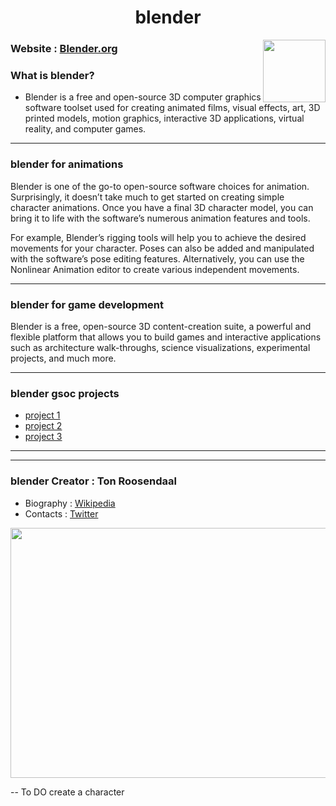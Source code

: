 <h1 align="center"> blender</h1>  
  
  
<img align="right" width=100px height=100px src="https://user-images.githubusercontent.com/76054109/137766094-3aa226b6-ed3a-4a87-9acc-09a7c4bb528b.png" />

### Website : [Blender.org](https://www.blender.org/) 
  
### What is blender?

- Blender is a free and open-source 3D computer graphics software toolset used for creating animated films, visual effects, art, 3D printed models, motion graphics, interactive 3D applications, virtual reality, and computer games.  
  
---
  
### blender for animations  
  
Blender is one of the go-to open-source software choices for animation. Surprisingly, it doesn’t take much to get started on creating simple character animations. Once you have a final 3D character model, you can bring it to life with the software’s numerous animation features and tools.

For example, Blender’s rigging tools will help you to achieve the desired movements for your character. Poses can also be added and manipulated with the software’s pose editing features. Alternatively, you can use the Nonlinear Animation editor to create various independent movements.
  
---
  
  
### blender for game development  
  
Blender is a free, open-source 3D content-creation suite, a powerful and flexible platform that allows you to build games and interactive applications such as architecture walk-throughs, science visualizations, experimental projects, and much more. 
  
---
  
### blender gsoc projects  
  
- [project 1](https://code.blender.org/2021/09/gsoc-roundup-episode-three-ahead-of-the-curve-on-the-cutting-edge/?utm_source=www-homepage)  
- [project 2](https://code.blender.org/2021/09/gsoc-roundup-episode-two-editorial-endeavours/?utm_source=www-homepage)  
- [project 3](https://code.blender.org/2021/09/gsoc-roundup-geometry-codes/?utm_source=www-homepage)
  
---

---  
  
### blender Creator : Ton Roosendaal  
 - Biography : [Wikipedia](https://en.wikipedia.org/wiki/Ton_Roosendaal)  
 - Contacts : [Twitter](https://twitter.com/tonroosendaal?ref_src=twsrc%5Egoogle%7Ctwcamp%5Eserp%7Ctwgr%5Eauthor)  
  

 
<img align="center" width=1120px height=400px src="https://www.blendernation.com/wp-content/uploads/2018/01/blenderman-1-1.jpg" />  
   
   
-- To DO create a character
